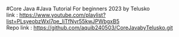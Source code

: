 #Core Java 
#Java Tutorial For beginners 2023 by Telusko
<br />
link : https://www.youtube.com/playlist?list=PLsyeobzWxl7pe_IiTfNyr55kwJPWbgxB5 <br />
Repo link : https://github.com/aquib240503/CoreJavabyTelusko.git